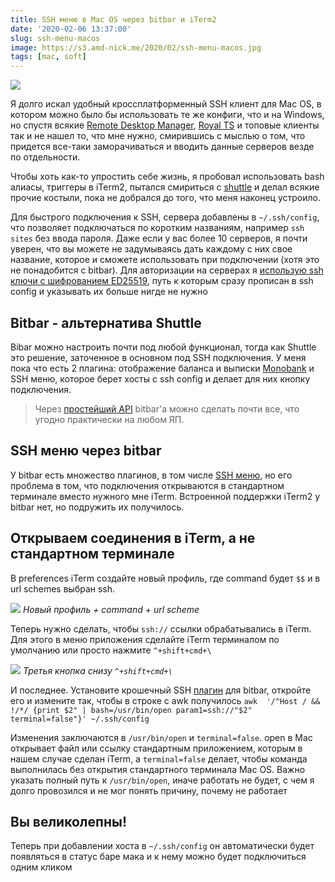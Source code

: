 ```yaml
---
title: SSH меню в Mac OS через bitbar и iTerm2
date: '2020-02-06 13:37:00'
slug: ssh-menu-macos
image: https://s3.amd-nick.me/2020/02/ssh-menu-macos.jpg
tags: [mac, soft]
---
```


![](https://s3.amd-nick.me/2020/02/ssh-menu-macos.jpg)

Я долго искал удобный кроссплатформенный SSH клиент для Mac OS, в котором можно было бы использовать те же конфиги, что и на Windows, но спустя всякие [Remote Desktop Manager](https://remotedesktopmanager.com/), [Royal TS](https://www.royalapps.com/ts/mac/features) и топовые клиенты так и не нашел то, что мне нужно, смирившись с мыслью о том, что придется все-таки заморачиваться и вводить данные серверов везде по отдельности.

<!--truncate-->

Чтобы хоть как-то упростить себе жизнь, я пробовал использовать bash алиасы, триггеры в iTerm2, пытался смириться с [shuttle](https://github.com/fitztrev/shuttle) и делал всякие прочие костыли, пока не добрался до того, что меня наконец устроило.

Для быстрого подключения к SSH, сервера добавлены в `~/.ssh/config`, что позволяет подключаться по коротким названиям, например `ssh sites` без ввода пароля. Даже если у вас более 10 серверов, я почти уверен, что вы можете не задумываясь дать каждому с них свое название, которое и сможете использовать при подключении (хотя это не понадобится с bitbar). Для авторизации на серверах я [использую ssh ключи с шифрованием ED25519](tg://resolve/?domain=uFeed&post=65), путь к которым сразу прописан в ssh config и указывать их больше нигде не нужно

## Bitbar - альтернатива Shuttle

Bibar можно настроить почти под любой функционал, тогда как Shuttle это решение, заточенное в основном под SSH подключения. У меня пока что есть 2 плагина: отображение баланса и выписки [Monobank](2018-07-24-monobank-features.md) и SSH меню, которое берет хосты с ssh config и делает для них кнопку подключения.

> Через [простейший API](https://github.com/matryer/bitbar#plugin-api) bitbar'а можно сделать почти все, что угодно практически на любом ЯП.

## SSH меню через bitbar

У bitbar есть множество плагинов, в том числе [SSH меню](https://getbitbar.com/plugins/Network/ssh.sh), но его проблема в том, что подключения открываются в стандартном терминале вместо нужного мне iTerm. Встроенной поддержки iTerm2 у bitbar нет, но подружить их получилось.

## Открываем соединения в iTerm, а не стандартном терминале

В preferences iTerm создайте новый профиль, где command будет `$$` и в url schemes выбран ssh.

![](https://s3.amd-nick.me/2020/01/image-3.png)
*Новый профиль + command + url scheme*

Теперь нужно сделать, чтобы `ssh://` ссылки обрабатывались в iTerm. Для этого в меню приложения сделайте iTerm терминалом по умолчанию или просто нажмите `^+shift+cmd+\`

![](https://s3.amd-nick.me/2020/01/image-4.png)
*Третья кнопка снизу `^+shift+cmd+\`*

И последнее. Установите крошечный SSH [плагин](https://getbitbar.com/plugins/Network/ssh.sh) для bitbar, откройте его и измените так, чтобы в строке с awk получилось `awk  '/^Host / && !/*/ {print $2" | bash=/usr/bin/open param1=ssh://"$2" terminal=false"}' ~/.ssh/config`

Изменения заключаются в `/usr/bin/open` и `terminal=false`. open в Mac открывает файл или ссылку стандартным приложением, которым в нашем случае сделан iTerm, а `terminal=false` делает, чтобы команда выполнилась без открытия стандартного терминала Mac OS. Важно указать полный путь к `/usr/bin/open`, иначе работать не будет, с чем я долго провозился и не мог понять причину, почему не работает

## Вы великолепны!

Теперь при добавлении хоста в `~/.ssh/config` он автоматически будет появляться в статус баре мака и к нему можно будет подключиться одним кликом

